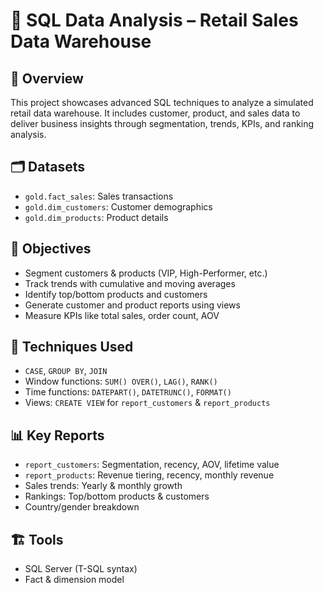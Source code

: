 # 🧠 SQL Data Analysis – Retail Sales Data Warehouse

## 📌 Overview
This project showcases advanced SQL techniques to analyze a simulated retail data warehouse. It includes customer, product, and sales data to deliver business insights through segmentation, trends, KPIs, and ranking analysis.

## 🗂️ Datasets
- `gold.fact_sales`: Sales transactions  
- `gold.dim_customers`: Customer demographics  
- `gold.dim_products`: Product details  

## 🎯 Objectives
- Segment customers & products (VIP, High-Performer, etc.)
- Track trends with cumulative and moving averages
- Identify top/bottom products and customers
- Generate customer and product reports using views
- Measure KPIs like total sales, order count, AOV

## 🧪 Techniques Used
- `CASE`, `GROUP BY`, `JOIN`
- Window functions: `SUM() OVER()`, `LAG()`, `RANK()`
- Time functions: `DATEPART()`, `DATETRUNC()`, `FORMAT()`
- Views: `CREATE VIEW` for `report_customers` & `report_products`

## 📊 Key Reports
- `report_customers`: Segmentation, recency, AOV, lifetime value  
- `report_products`: Revenue tiering, recency, monthly revenue  
- Sales trends: Yearly & monthly growth  
- Rankings: Top/bottom products & customers  
- Country/gender breakdown

## 🏗️ Tools
- SQL Server (T-SQL syntax)
- Fact & dimension model

